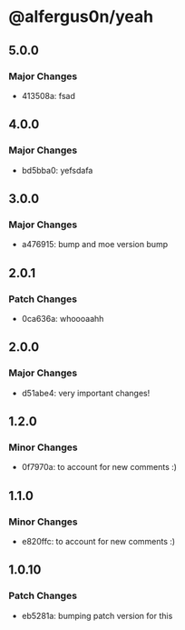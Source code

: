 # @alfergus0n/yeah

## 5.0.0

### Major Changes

- 413508a: fsad

## 4.0.0

### Major Changes

- bd5bba0: yefsdafa

## 3.0.0

### Major Changes

- a476915: bump and moe version bump

## 2.0.1

### Patch Changes

- 0ca636a: whoooaahh

## 2.0.0

### Major Changes

- d51abe4: very important changes!

## 1.2.0

### Minor Changes

- 0f7970a: to account for new comments :)

## 1.1.0

### Minor Changes

- e820ffc: to account for new comments :)

## 1.0.10

### Patch Changes

- eb5281a: bumping patch version for this
